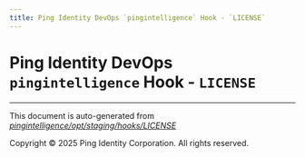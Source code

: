 ```yaml
---
title: Ping Identity DevOps `pingintelligence` Hook - `LICENSE`
---
```


# Ping Identity DevOps `pingintelligence` Hook - `LICENSE`

---
This document is auto-generated from _[pingintelligence/opt/staging/hooks/LICENSE](https://github.com/pingidentity/pingidentity-docker-builds/blob/master/pingintelligence/opt/staging/hooks/LICENSE)_

Copyright © 2025 Ping Identity Corporation. All rights reserved.

